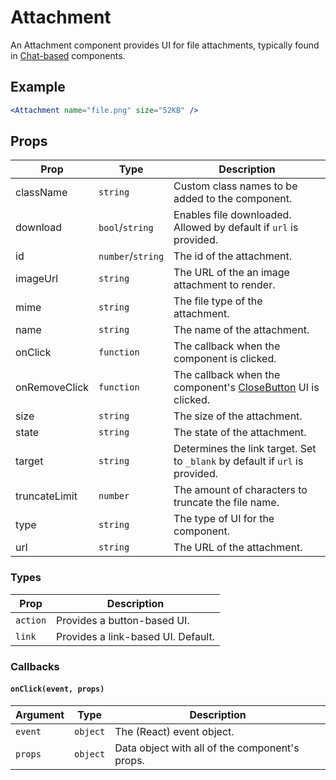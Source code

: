 # Attachment

An Attachment component provides UI for file attachments, typically found in [Chat-based](../ChatTranscript) components.

## Example

```jsx
<Attachment name="file.png" size="52KB" />
```

## Props

| Prop          | Type              | Description                                                                       |
| ------------- | ----------------- | --------------------------------------------------------------------------------- |
| className     | `string`          | Custom class names to be added to the component.                                  |
| download      | `bool`/`string`   | Enables file downloaded. Allowed by default if `url` is provided.                 |
| id            | `number`/`string` | The id of the attachment.                                                         |
| imageUrl      | `string`          | The URL of the an image attachment to render.                                     |
| mime          | `string`          | The file type of the attachment.                                                  |
| name          | `string`          | The name of the attachment.                                                       |
| onClick       | `function`        | The callback when the component is clicked.                                       |
| onRemoveClick | `function`        | The callback when the component's [CloseButton](../../CloseButton) UI is clicked. |
| size          | `string`          | The size of the attachment.                                                       |
| state         | `string`          | The state of the attachment.                                                      |
| target        | `string`          | Determines the link target. Set to `_blank` by default if `url` is provided.      |
| truncateLimit | `number`          | The amount of characters to truncate the file name.                               |
| type          | `string`          | The type of UI for the component.                                                 |
| url           | `string`          | The URL of the attachment.                                                        |

### Types

| Prop     | Description                        |
| -------- | ---------------------------------- |
| `action` | Provides a button-based UI.        |
| `link`   | Provides a link-based UI. Default. |

### Callbacks

#### `onClick(event, props)`

| Argument | Type     | Description                                    |
| -------- | -------- | ---------------------------------------------- |
| `event`  | `object` | The (React) event object.                      |
| `props`  | `object` | Data object with all of the component's props. |
